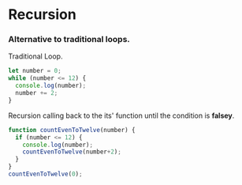 # Recursion
### Alternative to traditional loops.

Traditional Loop.
```javascript
let number = 0;
while (number <= 12) {
  console.log(number);
  number += 2;
}
```

Recursion calling back to the its' function until the condition is **falsey**.
```javascript
function countEvenToTwelve(number) {
  if (number <= 12) {
    console.log(number);
    countEvenToTwelve(number+2);
  }
}
countEvenToTwelve(0);
```
